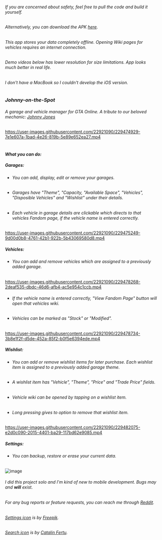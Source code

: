 ###### _If you are concerned about safety, feel free to pull the code and build it yourself._
###### _Alternatively, you can download the APK [here](./apk/)._
###### _This app stores your data completely offline. Opening Wiki pages for vehicles requires an internet connection._
###### _Demo videos below has lower resolution for size limitations. App looks much better in real life._
###### _I don't have a MacBook so I couldn't develop the iOS version._

#
### _Johnny-on-the-Spot_
###### A garage and vehicle manager for GTA Online. A tribute to our beloved mechanic: [Johnny Jones](https://gta.fandom.com/wiki/Garage_Mechanic)

https://user-images.githubusercontent.com/22921090/229474929-7e1e607a-1bad-4e26-819b-5e89e652ea27.mp4

#
#### _What you can do:_
##### _Garages:_

* ###### You can add, display, edit or remove your garages.
* ###### Garages have "Theme", "Capacity, "Available Space", "Vehicles", "Disposible Vehicles" and "Wishlist" under their details.
* ###### Each vehicle in garage details are clickable which directs to that vehicles Fandom page, if the vehicle name is entered correctly.

https://user-images.githubusercontent.com/22921090/229475249-9d00d0b8-4761-42b1-922b-5b43069580d8.mp4

##### _Vehicles:_
* ###### You can add and remove vehicles which are assigned to a previously added garage.

https://user-images.githubusercontent.com/22921090/229478268-2deaf535-dbdc-46d6-afb4-ac5e954c1ccb.mp4

* ###### If the vehicle name is entered correctly, "View Fandom Page" button will open that vehicles wiki.
* ###### Vehicles can be marked as "Stock" or "Modified".

https://user-images.githubusercontent.com/22921090/229478734-3b8e1f2f-d5de-452a-85f2-b0f5e6394ede.mp4

##### _Wishlist:_
* ###### You can add or remove wishlist items for later purchase. Each wishlist item is assigned to a previously added garage theme.
* ###### A wishlist item has "Vehicle", "Theme", "Price" and "Trade Price" fields.
* ###### Vehicle wiki can be opened by tapping on a wishlist item.
* ###### Long pressing gives to option to remove that wishlist item.

https://user-images.githubusercontent.com/22921090/229482075-e2d0c090-2015-4401-ba29-117bd62e9085.mp4

##### _Settings:_
* ###### You can backup, restore or erase your current data.

![image](https://user-images.githubusercontent.com/22921090/229483293-236192af-f142-4894-84a1-9b4ac51f9097.png)

###### _I did this project solo and I'm kind of new to mobile development. Bugs may and **will** exist._
###### _For any bug reports or feature requests, you can reach me through [Reddit](https://www.reddit.com/user/yedifaktoriyel)._

###### _[Settings icon](https://www.flaticon.com/free-icon/setting_2040504?term=settings&page=1&position=1&origin=tag&related_id=2040504) is by [Freepik](https://www.flaticon.com/authors/freepik)._
###### _[Search icon](https://www.flaticon.com/free-icon/search-interface-symbol_54481?term=search&page=1&position=1&origin=tag&related_id=54481) is by [Catalin Fertu](https://www.flaticon.com/authors/catalin-fertu)._
